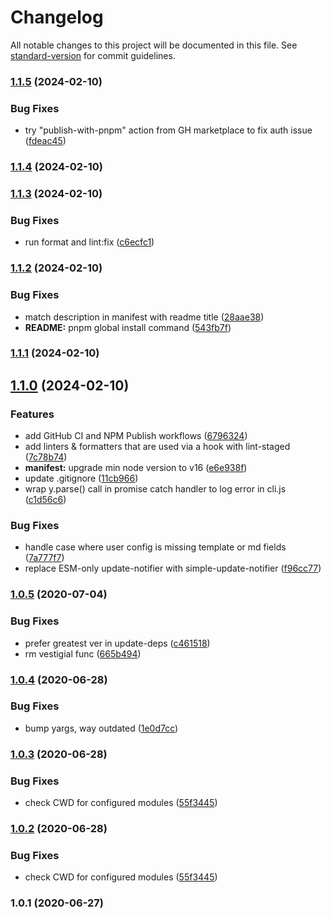 # Changelog

All notable changes to this project will be documented in this file. See [standard-version](https://github.com/conventional-changelog/standard-version) for commit guidelines.

### [1.1.5](https://github.com/f3rno64/http-server-md/compare/v1.1.4...v1.1.5) (2024-02-10)


### Bug Fixes

* try "publish-with-pnpm" action from GH marketplace to fix auth issue ([fdeac45](https://github.com/f3rno64/http-server-md/commit/fdeac45c8822649fbfc773df254174fa0d327bb8))

### [1.1.4](https://github.com/f3rno64/http-server-md/compare/v1.1.3...v1.1.4) (2024-02-10)

### [1.1.3](https://github.com/f3rno64/http-server-md/compare/v1.1.2...v1.1.3) (2024-02-10)


### Bug Fixes

* run format and lint:fix ([c6ecfc1](https://github.com/f3rno64/http-server-md/commit/c6ecfc1b516bba2297e811f1b332a5005bbecbc5))

### [1.1.2](https://github.com/f3rno64/http-server-md/compare/v1.1.1...v1.1.2) (2024-02-10)


### Bug Fixes

* match description in manifest with readme title ([28aae38](https://github.com/f3rno64/http-server-md/commit/28aae38201a8796ea0b440c08dfc68592a2d2102))
* **README:** pnpm global install command ([543fb7f](https://github.com/f3rno64/http-server-md/commit/543fb7fd027ab9dc6846d190864175950edd3c91))

### [1.1.1](https://github.com/f3rno64/http-server-md/compare/v1.1.0...v1.1.1) (2024-02-10)

## [1.1.0](https://github.com/f3rno64/http-server-md/compare/v1.0.5...v1.1.0) (2024-02-10)


### Features

* add GitHub CI and NPM Publish workflows ([6796324](https://github.com/f3rno64/http-server-md/commit/679632458148047ae653bb9a7d471423604b0689))
* add linters & formatters that are used via a hook with lint-staged ([7c78b74](https://github.com/f3rno64/http-server-md/commit/7c78b74612d2e836262502cd5c93b4ab36e488a0))
* **manifest:** upgrade min node version to v16 ([e6e938f](https://github.com/f3rno64/http-server-md/commit/e6e938f0bd73133f60b81fd2549c3c2cc6ccd068))
* update .gitignore ([11cb966](https://github.com/f3rno64/http-server-md/commit/11cb966793e5eda0e45bd91d6e78ad8ef00f4390))
* wrap y.parse() call in promise catch handler to log error in cli.js ([c1d56c6](https://github.com/f3rno64/http-server-md/commit/c1d56c65a46c2e70cdfb280dc6e2120b9972f8fc))


### Bug Fixes

* handle case where user config is missing template or md fields ([7a777f7](https://github.com/f3rno64/http-server-md/commit/7a777f77970810df732cf7030dfdb50f77cbfcc0))
* replace ESM-only update-notifier with simple-update-notifier ([f96cc77](https://github.com/f3rno64/http-server-md/commit/f96cc772fc79186aa0f56012626a26b8a67c4ff7))

### [1.0.5](https://github.com/f3rno64/http-server-md/compare/v1.0.4...v1.0.5) (2020-07-04)


### Bug Fixes

* prefer greatest ver in update-deps ([c461518](https://github.com/f3rno64/http-server-md/commit/c461518511a6300b1fb1a3c2581d543149c6f7da))
* rm vestigial func ([665b494](https://github.com/f3rno64/http-server-md/commit/665b49471fdc2f454033640b0c69bd44bbb71d6c))

### [1.0.4](https://github.com/f3rno64/http-server-md/compare/v1.0.3...v1.0.4) (2020-06-28)


### Bug Fixes

* bump yargs, way outdated ([1e0d7cc](https://github.com/f3rno64/http-server-md/commit/1e0d7ccd9cdd68c71f3ecbbe4230f9c98570d8f9))

### [1.0.3](https://github.com/f3rno64/http-server-md/compare/v1.0.1...v1.0.3) (2020-06-28)


### Bug Fixes

* check CWD for configured modules ([55f3445](https://github.com/f3rno64/http-server-md/commit/55f3445da4eb0f21ca4e303e8412f9d4250f5729))

### [1.0.2](https://github.com/f3rno64/http-server-md/compare/v1.0.1...v1.0.2) (2020-06-28)


### Bug Fixes

* check CWD for configured modules ([55f3445](https://github.com/f3rno64/http-server-md/commit/55f3445da4eb0f21ca4e303e8412f9d4250f5729))

### 1.0.1 (2020-06-27)
